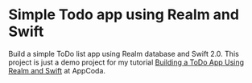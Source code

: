 # Simple Todo app using Realm and Swift

Build a simple ToDo list app using Realm database and Swift 2.0. This project is just a demo project for my 
tutorial [Building a ToDo App Using Realm and Swift](http://www.appcoda.com/realm-database-swift/) at AppCoda.
